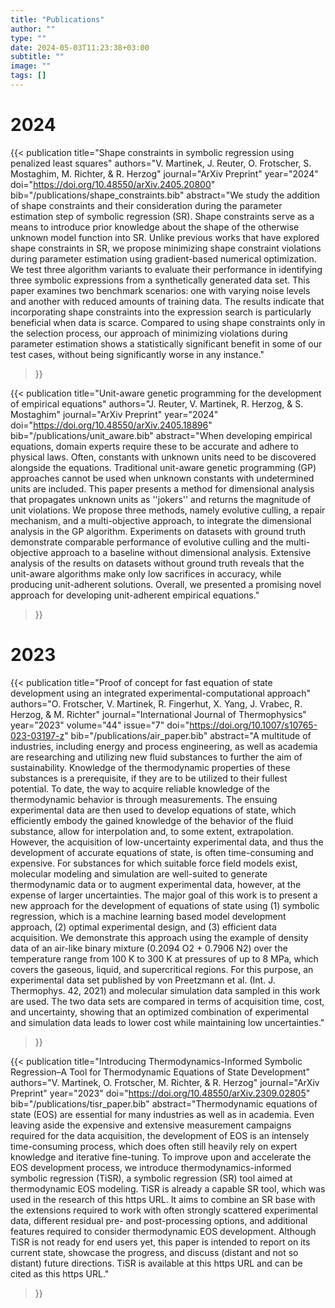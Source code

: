 ```yaml
---
title: "Publications"
author: ""
type: ""
date: 2024-05-03T11:23:38+03:00
subtitle: ""
image: ""
tags: []
---
```



# 2024

{{< publication
    title="Shape constraints in symbolic regression using penalized least squares"
    authors="V. Martinek, J. Reuter, O. Frotscher, S. Mostaghim, M. Richter, & R. Herzog"
    journal="ArXiv Preprint"
    year="2024"
    doi="https://doi.org/10.48550/arXiv.2405.20800"
    bib="/publications/shape_constraints.bib"
    abstract="We study the addition of shape constraints and their consideration during the parameter estimation step of symbolic regression (SR). Shape constraints serve as a means to introduce prior knowledge about the shape of the otherwise unknown model function into SR. Unlike previous works that have explored shape constraints in SR, we propose minimizing shape constraint violations during parameter estimation using gradient-based numerical optimization. We test three algorithm variants to evaluate their performance in identifying three symbolic expressions from a synthetically generated data set. This paper examines two benchmark scenarios: one with varying noise levels and another with reduced amounts of training data. The results indicate that incorporating shape constraints into the expression search is particularly beneficial when data is scarce. Compared to using shape constraints only in the selection process, our approach of minimizing violations during parameter estimation shows a statistically significant benefit in some of our test cases, without being significantly worse in any instance."
>}}

{{< publication
    title="Unit-aware genetic programming for the development of empirical equations"
    authors="J. Reuter, V. Martinek, R. Herzog, & S. Mostaghim"
    journal="ArXiv Preprint"
    year="2024"
    doi="https://doi.org/10.48550/arXiv.2405.18896"
    bib="/publications/unit_aware.bib"
    abstract="When developing empirical equations, domain experts require these to be accurate and adhere to physical laws. Often, constants with unknown units need to be discovered alongside the equations. Traditional unit-aware genetic programming (GP) approaches cannot be used when unknown constants with undetermined units are included. This paper presents a method for dimensional analysis that propagates unknown units as ''jokers'' and returns the magnitude of unit violations. We propose three methods, namely evolutive culling, a repair mechanism, and a multi-objective approach, to integrate the dimensional analysis in the GP algorithm. Experiments on datasets with ground truth demonstrate comparable performance of evolutive culling and the multi-objective approach to a baseline without dimensional analysis. Extensive analysis of the results on datasets without ground truth reveals that the unit-aware algorithms make only low sacrifices in accuracy, while producing unit-adherent solutions. Overall, we presented a promising novel approach for developing unit-adherent empirical equations."
>}}

# 2023

{{< publication
    title="Proof of concept for fast equation of state development using an integrated experimental-computational approach"
    authors="O. Frotscher, V. Martinek, R. Fingerhut, X. Yang, J. Vrabec, R. Herzog, & M. Richter"
    journal="International Journal of Thermophysics"
    year="2023"
    volume="44"
    issue="7"
    doi="https://doi.org/10.1007/s10765-023-03197-z"
    bib="/publications/air_paper.bib"
    abstract="A multitude of industries, including energy and process engineering, as well as academia are researching and utilizing new fluid substances to further the aim of sustainability. Knowledge of the thermodynamic properties of these substances is a prerequisite, if they are to be utilized to their fullest potential. To date, the way to acquire reliable knowledge of the thermodynamic behavior is through measurements. The ensuing experimental data are then used to develop equations of state, which efficiently embody the gained knowledge of the behavior of the fluid substance, allow for interpolation and, to some extent, extrapolation. However, the acquisition of low-uncertainty experimental data, and thus the development of accurate equations of state, is often time-consuming and expensive. For substances for which suitable force field models exist, molecular modeling and simulation are well-suited to generate thermodynamic data or to augment experimental data, however, at the expense of larger uncertainties. The major goal of this work is to present a new approach for the development of equations of state using (1) symbolic regression, which is a machine learning based model development approach, (2) optimal experimental design, and (3) efficient data acquisition. We demonstrate this approach using the example of density data of an air-like binary mixture (0.2094 O2 + 0.7906 N2) over the temperature range from 100 K to 300 K at pressures of up to 8 MPa, which covers the gaseous, liquid, and supercritical regions. For this purpose, an experimental data set published by von Preetzmann et al. (Int. J. Thermophys. 42, 2021) and molecular simulation data sampled in this work are used. The two data sets are compared in terms of acquisition time, cost, and uncertainty, showing that an optimized combination of experimental and simulation data leads to lower cost while maintaining low uncertainties."
>}}                                                                                                                                                                                                                                                                                                                                                                                                                                                                                                                                                                                                                                                                                                                                                                                                                                                                                                                                                                                                                                                                                                                                                                                                                                                                                                                                                                                                                                                                                                                                        

{{< publication
    title="Introducing Thermodynamics-Informed Symbolic Regression–A Tool for Thermodynamic Equations of State Development"
    authors="V. Martinek, O. Frotscher, M. Richter, & R. Herzog"
    journal="ArXiv Preprint"
    year="2023"
    doi="https://doi.org/10.48550/arXiv.2309.02805"
    bib="/publications/tisr_paper.bib"
    abstract="Thermodynamic equations of state (EOS) are essential for many industries as well as in academia. Even leaving aside the expensive and extensive measurement campaigns required for the data acquisition, the development of EOS is an intensely time-consuming process, which does often still heavily rely on expert knowledge and iterative fine-tuning. To improve upon and accelerate the EOS development process, we introduce thermodynamics-informed symbolic regression (TiSR), a symbolic regression (SR) tool aimed at thermodynamic EOS modeling. TiSR is already a capable SR tool, which was used in the research of this https URL. It aims to combine an SR base with the extensions required to work with often strongly scattered experimental data, different residual pre- and post-processing options, and additional features required to consider thermodynamic EOS development. Although TiSR is not ready for end users yet, this paper is intended to report on its current state, showcase the progress, and discuss (distant and not so distant) future directions. TiSR is available at this https URL and can be cited as this https URL."
>}}
